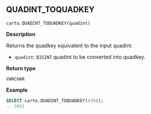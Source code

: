 ## QUADINT_TOQUADKEY

```sql:signature
carto.QUADINT_TOQUADKEY(quadint)
```

**Description**

Returns the quadkey equivalent to the input quadint.

* `quadint`: `BIGINT` quadint to be converted into quadkey.

**Return type**

`VARCHAR`

**Example**

```sql
SELECT carto.QUADINT_TOQUADKEY(4388);
-- 3001
```
